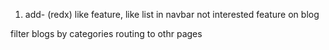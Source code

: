 1. add-
(redx)
like feature, like list in navbar
not interested feature on blog

filter blogs by categories
routing to othr pages
